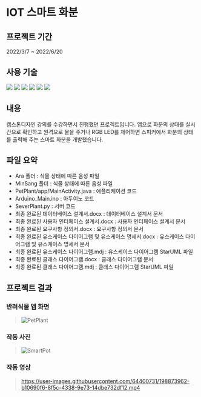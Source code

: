 # IOT 스마트 화분

## 프로젝트 기간
2022/3/7 ~ 2022/6/20

## 사용 기술
<img src="https://img.shields.io/badge/Python-3776AB?style=flat-square&logo=Python&logoColor=white"/> <img src="https://img.shields.io/badge/JAVA-007396?style=flat-square&logo=java&logoColor=white"/> <img src="https://img.shields.io/badge/Android Studio-3DDC84?style=flat-square&logo=Android Studio&logoColor=white"/> <img src="https://img.shields.io/badge/Arduino-00979D?style=flat-square&logo=Arduino&logoColor=white"/> <img src="https://img.shields.io/badge/Raspberry Pi-A22846?style=flat-square&logo=Raspberry Pi&logoColor=white"/> <img src="https://img.shields.io/badge/MariaDB-003545?style=flat-square&logo=MariaDB&logoColor=white"/>

## 내용
캡스톤디자인 강의를 수강하면서 진행했던 프로젝트입니다. 앱으로 화분의 상태를 실시간으로 확인하고 원격으로 물을 주거나 RGB LED를 제어하면 스피커에서 화분의 상태를 출력해 주는 스마트 화분을 개발했습니다.

## 파일 요약
- Ara 폴더 : 식물 상태에 따른 음성 파일
- MinSang 폴더 : 식물 상태에 따른 음성 파일
- PetPlant/app/MainActivity.java : 애플리케이션 코드
- Arduino_Main.ino : 아두이노 코드
- SeverPlant.py : 서버 코드
- 최종 완료된 데이터베이스 설계서.docx : 데이터베이스 설계서 문서
- 최종 완료된 사용자 인터페이스 설계서.docx : 사용자 인터페이스 설계서 문서
- 최종 완료된 요구사항 정의서.docx : 요구사항 정의서 문서
- 최종 완료된 유스케이스 다이어그램 및 유스케이스 명세서.docx : 유스케이스 다이어그램 및 유스케이스 명세서 문서
- 최종 완료된 유스케이스 다이어그램.mdj : 유스케이스 다이어그램 StarUML 파일
- 최종 완료된 클래스 다이어그램.docx : 클래스 다이어그램 문서
- 최종 완료된 클래스 다이어그램.mdj : 클래스 다이어그램 StarUML 파일

## 프로젝트 결과 

### 반려식물 앱 화면
> ![PetPlant](https://user-images.githubusercontent.com/64400731/198873562-11d99107-80a7-47a4-b767-c66a741573ed.png)

### 작동 사진
> ![SmartPot](https://user-images.githubusercontent.com/64400731/198873573-a6e90734-6186-4b6c-a9a4-2589ab23bfa6.png)

### 작동 영상
> https://user-images.githubusercontent.com/64400731/198873962-b10690f6-8f5c-4338-9e73-14dbe732df12.mp4

